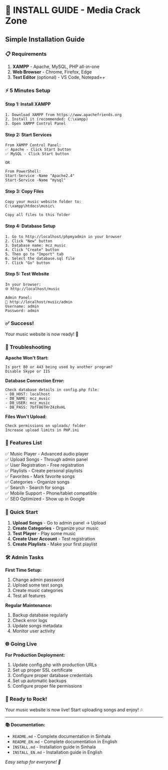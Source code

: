# 🚀 INSTALL GUIDE - Media Crack Zone

## Simple Installation Guide

### 📋 Requirements

1. **XAMPP** - Apache, MySQL, PHP all-in-one
2. **Web Browser** - Chrome, Firefox, Edge
3. **Text Editor** (optional) - VS Code, Notepad++

### ⚡ 5 Minutes Setup

#### Step 1: Install XAMPP
```
1. Download XAMPP from https://www.apachefriends.org
2. Install it (recommended: C:\xampp)
3. Open XAMPP Control Panel
```

#### Step 2: Start Services
```
From XAMPP Control Panel:
✅ Apache - Click Start button
✅ MySQL - Click Start button

OR

From PowerShell:
Start-Service -Name "Apache2.4"
Start-Service -Name "mysql"
```

#### Step 3: Copy Files
```
Copy your music website folder to:
C:\xampp\htdocs\music\

Copy all files to this folder
```

#### Step 4: Database Setup
```
1. Go to http://localhost/phpmyadmin in your browser
2. Click "New" button
3. Database name: mcz_music
4. Click "Create" button
5. Then go to "Import" tab
6. Select the database.sql file
7. Click "Go" button
```

#### Step 5: Test Website
```
In your browser:
🌐 http://localhost/music

Admin Panel:
🔧 http://localhost/music/admin
Username: admin
Password: admin
```

### ✅ Success! 

Your music website is now ready! 🎵

### 🔧 Troubleshooting

**Apache Won't Start:**
```
Is port 80 or 443 being used by another program?
Disable Skype or IIS
```

**Database Connection Error:**
```
Check database details in config.php file:
- DB_HOST: localhost
- DB_NAME: mcz_music  
- DB_USER: mcz_music
- DB_PASS: 7bfF86THrZ4zRxHL
```

**Files Won't Upload:**
```
Check permissions on uploads/ folder
Increase upload limits in PHP.ini
```

### 📱 Features List

✅ Music Player - Advanced audio player  
✅ Upload Songs - Through admin panel  
✅ User Registration - Free registration  
✅ Playlists - Create personal playlists  
✅ Favorites - Mark favorite songs  
✅ Categories - Organize songs  
✅ Search - Search for songs  
✅ Mobile Support - Phone/tablet compatible  
✅ SEO Optimized - Show up in Google  

### 🎯 Quick Start

1. **Upload Songs** - Go to admin panel → Upload
2. **Create Categories** - Organize your music
3. **Test Player** - Play some music
4. **Create User Account** - Test registration
5. **Create Playlists** - Make your first playlist

### 🛠️ Admin Tasks

**First Time Setup:**
1. Change admin password
2. Upload some test songs
3. Create music categories
4. Test all features

**Regular Maintenance:**
1. Backup database regularly
2. Check error logs
3. Update songs metadata
4. Monitor user activity

### 🌐 Going Live

**For Production Deployment:**
1. Update config.php with production URLs
2. Set up proper SSL certificate
3. Configure proper database credentials
4. Set up automatic backups
5. Configure proper file permissions

### 🎵 Ready to Rock! 

Your music website is now live! Start uploading songs and enjoy! 🎶

---

**📚 Documentation:**
- `README.md` - Complete documentation in Sinhala
- `README_EN.md` - Complete documentation in English
- `INSTALL.md` - Installation guide in Sinhala
- `INSTALL_EN.md` - Installation guide in English

*Easy setup for everyone! 💪*
